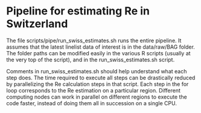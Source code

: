 # Pipeline for estimating Re in Switzerland

The file scripts/pipe/run_swiss_estimates.sh runs the entire pipeline.
It assumes that the latest linelist data of interest is in the data/raw/BAG folder.
The folder paths can be modified easily in the various R scripts (usually at the very top of the script),
and in the run_swiss_estimates.sh script.

Comments in run_swiss_estimates.sh should help understand what each step does.
The time required to execute all steps can be drastically reduced by parallelizing the Re calculation steps in
that script.
Each step in the for loop corresponds to the Re estimation on a particular region.
Different computing nodes can work in parallel on different regions to execute the code faster,
instead of doing them all in succession on a single CPU.
